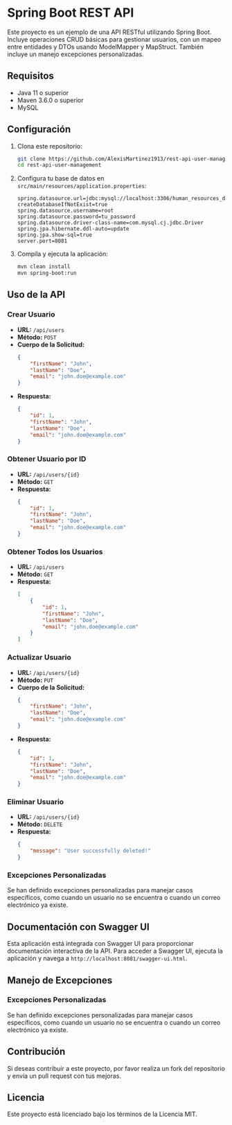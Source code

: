 # Spring Boot REST API

Este proyecto es un ejemplo de una API RESTful utilizando Spring Boot. Incluye operaciones CRUD básicas para gestionar usuarios, con un mapeo entre entidades y DTOs usando ModelMapper y MapStruct. También incluye un manejo excepciones personalizadas.

## Requisitos

- Java 11 o superior
- Maven 3.6.0 o superior
- MySQL

## Configuración

1. Clona este repositorio:
    ```sh
    git clone https://github.com/AlexisMartinez1913/rest-api-user-management
    cd rest-api-user-management
    ```

2. Configura tu base de datos en `src/main/resources/application.properties`:
    ```properties
    spring.datasource.url=jdbc:mysql://localhost:3306/human_resources_db?createDatabaseIfNotExist=true
    spring.datasource.username=root
    spring.datasource.password=tu_password
    spring.datasource.driver-class-name=com.mysql.cj.jdbc.Driver
    spring.jpa.hibernate.ddl-auto=update
    spring.jpa.show-sql=true
    server.port=8081
    ```

3. Compila y ejecuta la aplicación:
    ```sh
    mvn clean install
    mvn spring-boot:run
    ```

## Uso de la API

### Crear Usuario

- **URL:** `/api/users`
- **Método:** `POST`
- **Cuerpo de la Solicitud:**
    ```json
    {
        "firstName": "John",
        "lastName": "Doe",
        "email": "john.doe@example.com"
    }
    ```
- **Respuesta:**
    ```json
    {
        "id": 1,
        "firstName": "John",
        "lastName": "Doe",
        "email": "john.doe@example.com"
    }
    ```

### Obtener Usuario por ID

- **URL:** `/api/users/{id}`
- **Método:** `GET`
- **Respuesta:**
    ```json
    {
        "id": 1,
        "firstName": "John",
        "lastName": "Doe",
        "email": "john.doe@example.com"
    }
    ```

### Obtener Todos los Usuarios

- **URL:** `/api/users`
- **Método:** `GET`
- **Respuesta:**
    ```json
    [
        {
            "id": 1,
            "firstName": "John",
            "lastName": "Doe",
            "email": "john.doe@example.com"
        }
    ]
    ```

### Actualizar Usuario

- **URL:** `/api/users/{id}`
- **Método:** `PUT`
- **Cuerpo de la Solicitud:**
    ```json
    {
        "firstName": "John",
        "lastName": "Doe",
        "email": "john.doe@example.com"
    }
    ```
- **Respuesta:**
    ```json
    {
        "id": 1,
        "firstName": "John",
        "lastName": "Doe",
        "email": "john.doe@example.com"
    }
    ```

### Eliminar Usuario

- **URL:** `/api/users/{id}`
- **Método:** `DELETE`
- **Respuesta:**
    ```json
    {
        "message": "User successfully deleted!"
    }
    ```
### Excepciones Personalizadas

Se han definido excepciones personalizadas para manejar casos específicos, como cuando un usuario no se encuentra o cuando un correo electrónico ya existe.

## Documentación con Swagger UI

Esta aplicación está integrada con Swagger UI para proporcionar documentación interactiva de la API. Para acceder a Swagger UI, ejecuta la aplicación y navega a `http://localhost:8081/swagger-ui.html`.

## Manejo de Excepciones

### Excepciones Personalizadas

Se han definido excepciones personalizadas para manejar casos específicos, como cuando un usuario no se encuentra o cuando un correo electrónico ya existe.

## Contribución

Si deseas contribuir a este proyecto, por favor realiza un fork del repositorio y envía un pull request con tus mejoras.

## Licencia

Este proyecto está licenciado bajo los términos de la Licencia MIT.
